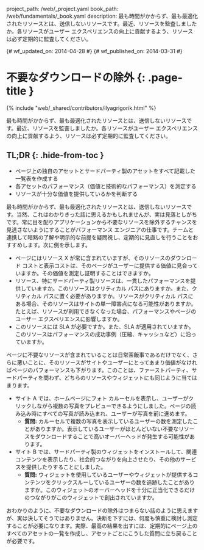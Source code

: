 project_path: /web/_project.yaml
book_path: /web/fundamentals/_book.yaml
description: 最も時間がかからず、最も最適化されたリソースとは、送信しないリソースです。最近、リソースを監査しましたか。各リソースがユーザー エクスペリエンスの向上に貢献するよう、リソースは必ず定期的に監査してください。

{# wf_updated_on: 2014-04-28 #}
{# wf_published_on: 2014-03-31 #}

# 不要なダウンロードの除外 {: .page-title }

{% include "web/_shared/contributors/ilyagrigorik.html" %}



最も時間がかからず、最も最適化されたリソースとは、送信しないリソースです。最近、リソースを監査しましたか。各リソースがユーザー エクスペリエンスの向上に貢献するよう、リソースは必ず定期的に監査してください。


## TL;DR {: .hide-from-toc }
- ページ上の独自のアセットとサードパーティ製のアセットをすべて記載した一覧表を作成する
- 各アセットのパフォーマンス（価値と技術的なパフォーマンス）を測定する
- リソースが十分な価値を提供しているかを判断する


最も時間がかからず、最も最適化されたリソースとは、送信しないリソースです。当然、これはわかりきった話に思えるかもしれませんが、実は見落としがちです。常に目を配りアプリケーションから不要なリソースを除外するチャンスを見逃さないようにすることがパフォーマンス エンジニアの仕事です。チームと連携して暗黙の了解や明示的な前提を疑問視し、定期的に見直しを行うことをおすすめします。次に例を示します。

* ページにはリソース X が常に含まれていますが、そのリソースのダウンロード コストと表示コストは、そのページがユーザーに提供する価値に見合っていますか。その価値を測定し証明することはできますか。
* リソース、特にサードパーティ製リソースは、一貫したパフォーマンスを提供していますか。このリソースはクリティカル パスにありますか。また、クリティカル パスに置く必要がありますか。リソースがクリティカル パスにある場合、そのリソースはサイトの単一障害点になる可能性がありますか。たとえば、リソースが利用できなくなった場合、パフォーマンスやページのユーザー エクスペリエンスに影響しますか。
* このリソースには SLA が必要ですか。また、SLA が適用されていますか。このリソースはパフォーマンスの成功事例（圧縮、キャッシュなど）に沿っていますか。

ページに不要なリソースが含まれていることは日常茶飯事であるだけでなく、さらに悪いことに、そのリソースがサイトやユーザーにとってあまり価値がなければページのパフォーマンスも下がります。このことは、ファーストパーティ、サードパーティを問わず、どちらのリソースやウィジェットにも同じように当てはまります。

* サイト A では、ホームページにフォト カルーセルを表示し、ユーザーがクリックしながら複数の写真をプレビューできるようにしました。ページの読み込み時にすべての写真が読み込まれ、ユーザーが写真を前に進めます。
    * **質問:** カルーセルで複数の写真を表示しているユーザーの数を測定したことがありますか。表示しているユーザーがほとんどいない不要なリソースをダウンロードすることで高いオーバーヘッドが発生する可能性があります。
* サイト B では、サードパーティ製のウィジェットをインストールして、関連コンテンツを表示したり、社会的つながりを向上させたり、その他のサービスを提供したりすることにしました。
    * **質問:** ウィジェットを使用しているユーザーやウィジェットが提供するコンテンツをクリックスルーしているユーザーの数を追跡したことがありますか。このウィジェットのオーバーヘッドを十分に正当化できるだけのつながりがこのウィジェットで創出されていますか。

おわかりのように、不要なダウンロードの除外はつまらない話のように思えますが、実は決してそうではありません。決断を下すには、何度も慎重に検討し測定することが必要になります。実際、最高の結果を出すには、定期的にページ上のすべてのアセットの一覧を作成し、アセットごとにこうした質問に立ち戻ることが必要です。



